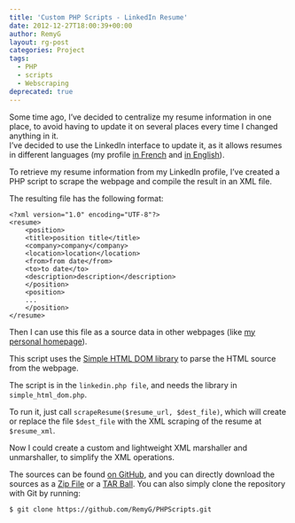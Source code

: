 ```yaml
---
title: 'Custom PHP Scripts - LinkedIn Resume'
date: 2012-12-27T18:00:39+00:00
author: RemyG
layout: rg-post
categories: Project
tags:
  - PHP
  - scripts
  - Webscraping
deprecated: true
---
```


Some time ago, I’ve decided to centralize my resume information in one place, to avoid having to update it on several places every time I changed anything in it.  
I’ve decided to use the LinkedIn interface to update it, as it allows resumes in different languages (my profile [in French](http://www.linkedin.com/in/remygardette/fr) and [in English](http://www.linkedin.com/in/remygardette/en)).

To retrieve my resume information from my LinkedIn profile, I’ve created a PHP script to scrape the webpage and compile the result in an XML file.

<!--more-->

The resulting file has the following format:

```
<?xml version="1.0" encoding="UTF-8"?>
<resume>
    <position>
	<title>position title</title>
	<company>company</company>
	<location>location</location>
	<from>from date</from>
	<to>to date</to>
	<description>description</description>
    </position>
    <position>
	...
    </position>
</resume>
```

Then I can use this file as a source data in other webpages (like [my personal homepage](https://remyg.fr/)).

This script uses the [Simple HTML DOM library](http://sourceforge.net/projects/simplehtmldom/) to parse the HTML source from the webpage.

The script is in the ```linkedin.php file```, and needs the library in ```simple_html_dom.php```.

To run it, just call ```scrapeResume($resume_url, $dest_file)```, which will create or replace the file ```$dest_file``` with the XML scraping of the resume at ```$resume_xml```.

Now I could create a custom and lightweight XML marshaller and unmarshaller, to simplify the XML operations.

The sources can be found [on GitHub](https://github.com/RemyG/PHPScripts), and you can directly download the sources as a [Zip File](https://github.com/RemyG/PHPScripts/zipball/master) or a [TAR Ball](https://github.com/RemyG/PHPScripts/tarball/master). You can also simply clone the repository with Git by running:

```
$ git clone https://github.com/RemyG/PHPScripts.git
```
